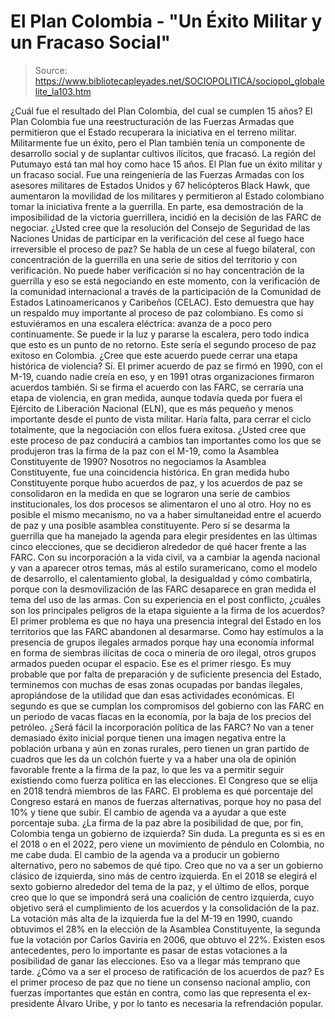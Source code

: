 # El Plan Colombia - "Un Éxito Militar y un Fracaso Social"

> Source: https://www.bibliotecapleyades.net/SOCIOPOLITICA/sociopol_globalelite_la103.htm

¿Cuál fue el resultado del Plan Colombia,
del cual se cumplen 15 años?
El Plan Colombia fue una reestructuración de las Fuerzas Armadas
que permitieron que el Estado recuperara la iniciativa en el
terreno militar.
Militarmente fue un éxito, pero el
Plan también tenía un componente de desarrollo social y de
suplantar cultivos ilícitos, que fracasó. La región del Putumayo
está tan mal hoy como hace 15 años.
El Plan fue un éxito militar y un
fracaso social. Fue una reingeniería de las Fuerzas Armadas con
los asesores militares de Estados Unidos y 67 helicópteros Black
Hawk, que aumentaron la movilidad de los militares y permitieron
al Estado colombiano tomar la iniciativa frente a la guerrilla.
En parte, esa demostración de la
imposibilidad de la victoria guerrillera, incidió en la decisión
de las FARC de negociar.
¿Usted cree que la resolución del
Consejo de Seguridad de las Naciones Unidas de participar en la
verificación del cese al fuego hace irreversible el proceso de
paz?
Se habla de un cese al fuego bilateral, con concentración de la
guerrilla en una serie de sitios del territorio y con
verificación.
No puede haber verificación si no
hay concentración de la guerrilla y eso se está negociando en
este momento, con la verificación de la comunidad internacional
a través de la participación de la Comunidad de Estados
Latinoamericanos y Caribeños (CELAC).
Esto demuestra que hay un respaldo
muy importante al proceso de paz colombiano.
Es como si estuviéramos en una escalera eléctrica: avanza de a
poco pero continuamente. Se puede ir la luz y pararse la
escalera, pero todo indica que esto es un punto de no retorno.
Este sería el segundo proceso de
paz exitoso en Colombia. ¿Cree que este acuerdo puede cerrar una
etapa histórica de violencia?
Sí. El primer acuerdo de paz se firmó en 1990, con el M-19,
cuando nadie creía en eso, y en 1991 otras organizaciones
firmaron acuerdos también.
Si se firma el acuerdo con
las FARC, se cerraría una etapa
de violencia, en gran medida, aunque todavía queda por fuera el
Ejército de Liberación Nacional (ELN),
que es más pequeño y menos importante desde el punto de vista
militar.
Haría falta, para cerrar el ciclo
totalmente, que la negociación con ellos fuera exitosa.
¿Usted cree que este proceso de paz
conducirá a cambios tan importantes como los que se produjeron
tras la firma de la paz con el M-19, como la Asamblea
Constituyente de 1990?
Nosotros no negociamos la Asamblea Constituyente, fue una
coincidencia histórica.
En gran medida hubo Constituyente
porque hubo acuerdos de paz, y los acuerdos de paz se
consolidaron en la medida en que se lograron una serie de
cambios institucionales, los dos procesos se alimentaron el uno
al otro.
Hoy no es posible el mismo mecanismo, no va a haber
simultaneidad entre el acuerdo de paz y una posible asamblea
constituyente.
Pero sí se desarma la guerrilla que
ha manejado la agenda para elegir presidentes en las últimas
cinco elecciones, que se decidieron alrededor de qué hacer
frente a las FARC.
Con su incorporación a la vida
civil, va a cambiar la agenda nacional y van a aparecer otros
temas, más al estilo suramericano, como el modelo de desarrollo,
el calentamiento global, la desigualdad y cómo combatirla,
porque con la desmovilización de las FARC desaparece en gran
medida el tema del uso de las armas.
Con su experiencia en el post
conflicto, ¿cuáles son los principales peligros de la etapa
siguiente a la firma de los acuerdos?
El primer problema es que no haya una presencia integral del
Estado en los territorios que las FARC abandonen al desarmarse.
Como hay estímulos a la presencia de
grupos ilegales armados porque hay una economía informal en
forma de siembras ilícitas de coca o minería de oro ilegal,
otros grupos armados pueden ocupar el espacio. Ese es el primer
riesgo.
Es muy probable que por falta de
preparación y de suficiente presencia del Estado, terminemos con
muchas de esas zonas ocupadas por bandas ilegales, apropiándose
de la utilidad que dan esas actividades económicas.
El segundo es que se cumplan los compromisos del gobierno con
las FARC en un periodo de vacas flacas en la economía, por la
baja de los precios del petróleo.
¿Será fácil la incorporación
política de las FARC?
No van a tener demasiado éxito inicial porque tienen una imagen
negativa entre la población urbana y aún en zonas rurales, pero
tienen un gran partido de cuadros que les da un colchón fuerte y
va a haber una ola de opinión favorable frente a la firma de la
paz, lo que les va a permitir seguir existiendo como fuerza
política en las elecciones.
El Congreso que se elija en 2018 tendrá miembros de las FARC. El
problema es qué porcentaje del Congreso estará en manos de
fuerzas alternativas, porque hoy no pasa del 10% y tiene que
subir.
El cambio de agenda va a ayudar a
que este porcentaje suba.
¿La firma de la paz abre la
posibilidad de que, por fin, Colombia tenga un gobierno de
izquierda?
Sin duda. La pregunta es si es en el 2018 o en el 2022, pero
viene un movimiento de péndulo en Colombia, no me cabe duda.
El cambio de la agenda va a producir un gobierno alternativo,
pero no sabemos de qué tipo. Creo que no va a ser un gobierno
clásico de izquierda, sino más de centro izquierda.
En el 2018 se elegirá el sexto
gobierno alrededor del tema de la paz, y el último de ellos,
porque creo que lo que se impondrá será una coalición de centro
izquierda, cuyo objetivo será el cumplimiento de los acuerdos y
la consolidación de la paz.
La votación más alta de la izquierda fue la del M-19 en 1990,
cuando obtuvimos el 28% en la elección de la Asamblea
Constituyente, la segunda fue la votación por Carlos Gaviria en
2006, que obtuvo el 22%.
Existen esos antecedentes, pero lo
importante es pasar de estas votaciones a la posibilidad de
ganar las elecciones.
Eso va a llegar más temprano que
tarde.
¿Cómo va a ser el proceso de
ratificación de los acuerdos de paz?
Es el primer proceso de paz que no tiene un consenso nacional
amplio, con fuerzas importantes que están en contra, como las
que representa el ex-presidente Álvaro Uribe, y por lo tanto es
necesaria la refrendación popular.
